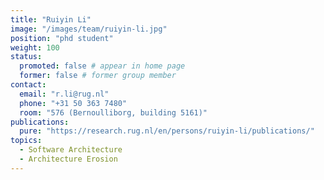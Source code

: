 ```yaml
---
title: "Ruiyin Li"
image: "/images/team/ruiyin-li.jpg"
position: "phd student"
weight: 100
status:
  promoted: false # appear in home page
  former: false # former group member
contact:
  email: "r.li@rug.nl"
  phone: "+31 50 363 7480"
  room: "576 (Bernoulliborg, building 5161)"
publications:
  pure: "https://research.rug.nl/en/persons/ruiyin-li/publications/"
topics:
  - Software Architecture 
  - Architecture Erosion 
---
```

